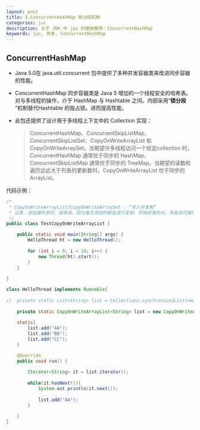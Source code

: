 ```yaml
---
layout: post
title: 3.ConcurrentHashMap 锁分段机制
categories: juc
description: 关于 JDK 中 juc 的使用案例：ConcurrentHashMap 
keywords: juc, 并发, ConcurrentHashMap 
---
```


## ConcurrentHashMap

- Java 5.0在 java.util.concurrent 包中提供了多种并发容器类来改进同步容器的性能。


- ConcurrentHashMap 同步容器类是 Java 5 增加的一个线程安全的哈希表。对与多线程的操作，介于 HashMap 与 Hashtable 之间。内部采用“**锁分段** ”机制替代Hashtable 的独占锁。进而提高性能。


- 此包还提供了设计用于多线程上下文中的 Collection 实现：

  > ConcurrentHashMap、ConcurrentSkipListMap、ConcurrentSkipListSet、CopyOnWriteArrayList 和 CopyOnWriteArraySet。当期望许多线程访问一个给定collection 时，ConcurrentHashMap 通常优于同步的 HashMap，ConcurrentSkipListMap 通常优于同步的 TreeMap。当期望的读数和遍历远远大于列表的更新数时，CopyOnWriteArrayList 优于同步的ArrayList。



代码示例：

````java
/*
 * CopyOnWriteArrayList/CopyOnWriteArraySet : “写入并复制”
 * 注意：添加操作多时，效率低，因为每次添加时都会进行复制，开销非常的大。并发迭代操作多时可以选择。
 */
public class TestCopyOnWriteArrayList {

	public static void main(String[] args) {
		HelloThread ht = new HelloThread();
		
		for (int i = 0; i < 10; i++) {
			new Thread(ht).start();
		}
	}
	
}

class HelloThread implements Runnable{
	
//	private static List<String> list = Collections.synchronizedList(new ArrayList<String>());
	
	private static CopyOnWriteArrayList<String> list = new CopyOnWriteArrayList<>();
	
	static{
		list.add("AA");
		list.add("BB");
		list.add("CC");
	}

	@Override
	public void run() {
		
		Iterator<String> it = list.iterator();
		
		while(it.hasNext()){
			System.out.println(it.next());
			
			list.add("AA");
		}
		
	}
}
````



